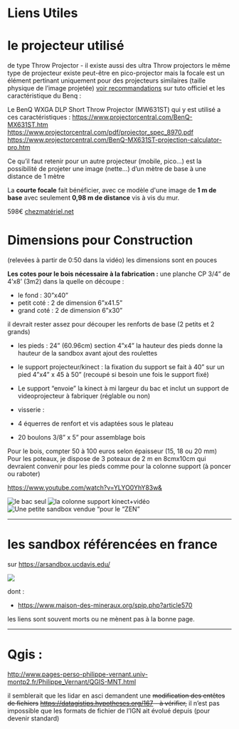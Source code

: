 # Liens Utiles

# le projecteur utilisé 

de type Throw Projector - il existe aussi des ultra Throw projectors
le même type de projecteur existe peut-être en pico-projector mais la focale est un élément pertinant uniquement pour des projecteurs similaires (taille physique de l’image projetée)
[voir recommandations](https://arsandbox.ucdavis.edu/instructions/hardware-2/) sur tuto officiel et les caractéristique du Benq :

Le BenQ WXGA DLP Short Throw Projector (MW631ST) qui y est utilisé a ces caractéristiques :
https://www.projectorcentral.com/BenQ-MX631ST.htm
https://www.projectorcentral.com/pdf/projector_spec_8970.pdf
https://www.projectorcentral.com/BenQ-MX631ST-projection-calculator-pro.htm

Ce qu’il faut retenir pour un autre projecteur (mobile, pico…) est la possibilité de projeter une image (nette…) d’un mètre de base à une distance de 1 mètre

La **courte focale** fait bénéficier, avec ce modèle d'une image de **1 m de base**  avec seulement **0,98 m de distance** vis à vis du mur.

598€ [chezmatériel.net](https://www.materiel.net/produit/201510070049.html)

# 
# Dimensions pour Construction

(relevées à partir de 0:50 dans la vidéo) les dimensions sont en pouces

**Les cotes pour le bois nécessaire à la fabrication :**
une planche CP 3/4”  de 4’x8’  (3m2) dans la quelle on découpe : 

- le fond : 30”x40”
- petit coté : 2 de dimension 6”x41.5”
- grand coté : 2 de dimension 6”x30”

il devrait rester assez pour découper les renforts de base (2 petits et 2 grands)

- les pieds : 24” (60.96cm) section 4”x4” la hauteur des pieds donne la hauteur de la sandbox avant ajout des roulettes
- le support projecteur/kinect : la fixation du support se fait à 40” sur un pied 4”x4” x 45 à 50” (recoupé si besoin une fois le support fixé)
- Le support “envoie” la kinect à mi largeur du bac et inclut un support de videoprojecteur à fabriquer (réglable ou non)


- visserie  :
- 4 équerres de renfort et vis adaptées sous le plateau
- 20 boulons 3/8” x 5” pour assemblage bois

Pour le bois, compter 50 à 100 euros selon épaisseur (15, 18 ou 20 mm)
Pour les poteaux, je dispose de 3 poteaux de 2 m en 8cmx10cm qui devraient convenir pour les pieds comme pour la colonne support (à poncer ou raboter)




https://www.youtube.com/watch?v=YLYO0YhY83w&

![le bac seul](https://d2mxuefqeaa7sj.cloudfront.net/s_0E531140FF4A99C27DB59F1FDA9D3624B422B94FC0768DA7F55BDAC289872C85_1542560958376_vue+assemblage+sandbox.png)
![la colonne support kinect+vidéo](https://d2mxuefqeaa7sj.cloudfront.net/s_0E531140FF4A99C27DB59F1FDA9D3624B422B94FC0768DA7F55BDAC289872C85_1541860676185_sandbox-classique.png)
![Une petite sandbox  vendue “pour le “ZEN”](https://d2mxuefqeaa7sj.cloudfront.net/s_0E531140FF4A99C27DB59F1FDA9D3624B422B94FC0768DA7F55BDAC289872C85_1541860120327_InnerGarden.jpg)






----------


# les sandbox référencées en france

  sur https://arsandbox.ucdavis.edu/

![](https://d2mxuefqeaa7sj.cloudfront.net/s_0E531140FF4A99C27DB59F1FDA9D3624B422B94FC0768DA7F55BDAC289872C85_1541800184389_Capture+decran+2018-11-09+a+22.48.43.png)


dont :

- https://www.maison-des-mineraux.org/spip.php?article570

les liens sont souvent morts ou ne mènent pas à la bonne page.





----------


# Qgis :

http://www.pages-perso-philippe-vernant.univ-montp2.fr/Philippe_Vernant/QGIS-MNT.html

il semblerait que les lidar en asci demandent une ~~modification des entêtes de fichiers~~
~~https://datagistips.hypotheses.org/167 - à vérifier,~~ il n’est pas impossible que les formats de fichier de l’IGN ait évolué depuis (pour devenir standard)

